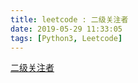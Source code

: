 ```yaml
---
title: leetcode : 二级关注者
date: 2019-05-29 11:33:05
tags: [Python3, Leetcode]
---
```


[二级关注者](https://leetcode-cn.com/problems/second-degree-follower/)

